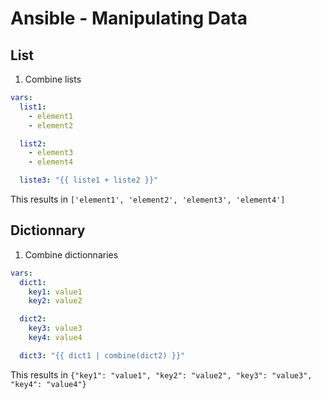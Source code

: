Ansible - Manipulating Data
===========================

## List

1. Combine lists

```YAML
vars:
  list1:
    - element1
    - element2

  list2:
    - element3
    - element4

  liste3: "{{ liste1 + liste2 }}"
```

This results in `['element1', 'element2', 'element3', 'element4']`

## Dictionnary

1. Combine dictionnaries

```YAML
vars:
  dict1:
    key1: value1
    key2: value2

  dict2:
    key3: value3
    key4: value4

  dict3: "{{ dict1 | combine(dict2) }}"
```

This results in `{"key1": "value1", "key2": "value2", "key3": "value3", "key4": "value4"}`
